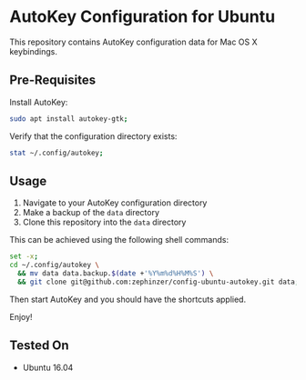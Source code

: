 # AutoKey Configuration for Ubuntu
This repository contains AutoKey configuration data for Mac OS X keybindings.

## Pre-Requisites
Install AutoKey:

```bash
sudo apt install autokey-gtk;
```

Verify that the configuration directory exists:

```bash
stat ~/.config/autokey;
```

## Usage
1. Navigate to your AutoKey configuration directory
2. Make a backup of the `data` directory
3. Clone this repository into the `data` directory

This can be achieved using the following shell commands:

```bash
set -x;
cd ~/.config/autokey \
  && mv data data.backup.$(date +'%Y%m%d%H%M%S') \
  && git clone git@github.com:zephinzer/config-ubuntu-autokey.git data;
```

Then start AutoKey and you should have the shortcuts applied.

Enjoy!

## Tested On
- Ubuntu 16.04
